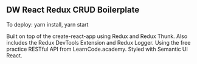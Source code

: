 ## DW React Redux CRUD Boilerplate

To deploy: yarn install, yarn start 

Built on top of the create-react-app using Redux and Redux Thunk. Also includes the Redux DevTools Extension and Redux Logger. Using the free practice RESTful API from LearnCode.academy. Styled with Semantic UI React.
